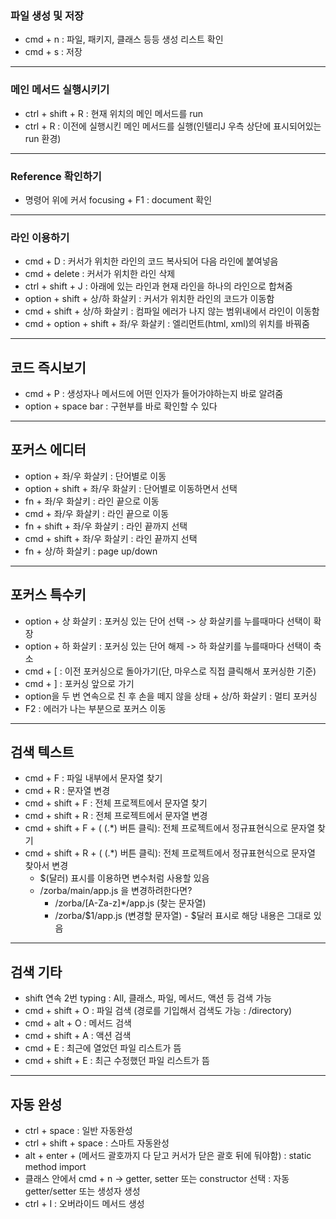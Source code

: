 ### 파일 생성 및 저장
- cmd + n : 파일, 패키지, 클래스 등등 생성 리스트 확인
- cmd + s : 저장
---
### 메인 메서드 실행시키기
- ctrl + shift + R : 현재 위치의 메인 메서드를 run
- ctrl + R : 이전에 실행시킨 메인 메서드를 실행(인텔리J 우측 상단에 표시되어있는 run 환경)
---
### Reference 확인하기
- 명령어 위에 커서 focusing + F1 : document 확인

---
### 라인 이용하기
- cmd + D : 커서가 위치한 라인의 코드 복사되어 다음 라인에 붙여넣음
- cmd + delete : 커서가 위치한 라인 삭제 
- ctrl + shift + J : 아래에 있는 라인과 현재 라인을 하나의 라인으로 합쳐줌
- option + shift + 상/하 화살키 : 커서가 위치한 라인의 코드가 이동함
- cmd + shift + 상/하 화살키 : 컴파일 에러가 나지 않는 범위내에서 라인이 이동함
- cmd + option + shift + 좌/우 화살키 : 엘리먼트(html, xml)의 위치를 바꿔줌

---
## 코드 즉시보기
- cmd + P : 생성자나 메서드에 어떤 인자가 들어가야하는지 바로 알려줌
- option + space bar : 구현부를 바로 확인할 수 있다

---
## 포커스 에디터
- option + 좌/우 화살키 : 단어별로 이동 
- option + shift + 좌/우 화살키 : 단어별로 이동하면서 선택
- fn + 좌/우 화살키 : 라인 끝으로 이동
- cmd + 좌/우 화살키 : 라인 끝으로 이동
- fn + shift + 좌/우 화살키 : 라인 끝까지 선택
- cmd + shift + 좌/우 화살키 : 라인 끝까지 선택
- fn + 상/하 화살키 : page up/down 

---
## 포커스 특수키
- option + 상 화살키 : 포커싱 있는 단어 선택 -> 상 화살키를 누를때마다 선택이 확장
- option + 하 화살키 : 포커싱 있는 단어 해제 -> 하 화살키를 누를때마다 선택이 축소
- cmd + [ : 이전 포커싱으로 돌아가기(단, 마우스로 직접 클릭해서 포커싱한 기준) 
- cmd + ] : 포커싱 앞으로 가기
- option을 두 번 연속으로 친 후 손을 떼지 않을 상태 + 상/하 화살키 : 멀티 포커싱
- F2 : 에러가 나는 부분으로 포커스 이동

---
## 검색 텍스트 
- cmd + F : 파일 내부에서 문자열 찾기
- cmd + R : 문자열 변경
- cmd + shift + F : 전체 프로젝트에서 문자열 찾기
- cmd + shift + R : 전체 프로젝트에서 문자열 변경
- cmd + shift + F + ( (.*) 버튼 클릭): 전체 프로젝트에서 정규표현식으로 문자열 찾기
- cmd + shift + R + ( (.*) 버튼 클릭): 전체 프로젝트에서 정규표현식으로 문자열 찾아서 변경
  - $(달러) 표시를 이용하면 변수처럼 사용할 있음 
  - /zorba/main/app.js 을 변경하려한다면?
    - \/zorba/[A-Za-z]*\/app.js (찾는 문자열)
    - \/zorba/$1\/app.js (변경할 문자열) - $달러 표시로 해당 내용은 그대로 있음
    
---
## 검색 기타
- shift 연속 2번 typing : All, 클래스, 파일, 메서드, 액션 등 검색 가능
- cmd + shift + O : 파일 검색 (경로를 기입해서 검색도 가능 : /directory)
- cmd + alt + O : 메서드 검색
- cmd + shift + A : 액션 검색
- cmd + E : 최근에 열었던 파일 리스트가 뜸
- cmd + shift + E : 최근 수정했던 파일 리스트가 뜸

---
## 자동 완성
- ctrl + space : 일반 자동완성
- ctrl + shift + space : 스마트 자동완성
- alt + enter + (메서드 괄호까지 다 닫고 커서가 닫은 괄호 뒤에 둬야함) : static method import
- 클래스 안에서 cmd + n -> getter, setter 또는 constructor 선택 : 자동 getter/setter 또는 생성자 생성
- ctrl + I : 오버라이드 메서드 생성


 
       



 
 

 
 
